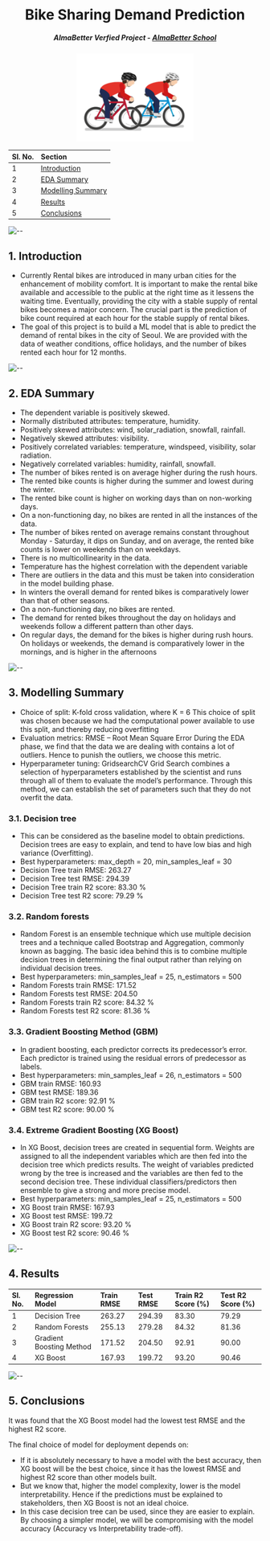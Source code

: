 <h1 align="center"> Bike Sharing Demand Prediction</h1>
<h5 align="center"> AlmaBetter Verfied Project - <a href="https://www.almabetter.com/"> AlmaBetter School </a> </h5>

<p align="center"> 
<img src="images/bike_sharing.gif" alt="..." height="175px">
</p>


| Sl. No. | Section         |  
|:--------|:-------------------------|
|    1    |   <a href="https://github.com/shaloy-lewis/bike_sharing_demand_prediction#1-introduction">   Introduction  </a>    | 
|    2    |   <a href="https://github.com/shaloy-lewis/bike_sharing_demand_prediction#2-eda-summary">   EDA Summary    </a>   | 
|    3    | <a href="https://github.com/shaloy-lewis/bike_sharing_demand_prediction#3-modelling-summary"> Modelling Summary  </a> | 
|    4    | <a href="https://github.com/shaloy-lewis/bike_sharing_demand_prediction#4-results">        Results     </a>     |
| 5 | <a href="https://github.com/shaloy-lewis/bike_sharing_demand_prediction#5-conclusions"> Conclusions  </a> |

![--](https://raw.githubusercontent.com/andreasbm/readme/master/assets/lines/rainbow.png)

## 1. Introduction
* Currently Rental bikes are introduced in many urban cities for the enhancement of mobility comfort. It is important to make the rental bike available and accessible to the public at the right time as it lessens the waiting time. Eventually, providing the city with a stable supply of rental bikes becomes a major concern. The crucial part is the prediction of bike count required at each hour for the stable supply of rental bikes.
* The goal of this project is to build a ML model that is able to predict the demand of rental bikes in the city of Seoul. We are provided with the data of weather conditions, office holidays, and the number of bikes rented each hour for 12 months.

![--](https://raw.githubusercontent.com/andreasbm/readme/master/assets/lines/rainbow.png)

## 2. EDA Summary

* The dependent variable is positively skewed.
* Normally distributed attributes: temperature, humidity.
* Positively skewed attributes: wind, solar_radiation, snowfall, rainfall.
* Negatively skewed attributes: visibility.
* Positively correlated variables: temperature, windspeed, visibility, solar radiation.
* Negatively correlated variables: humidity, rainfall, snowfall.
* The number of bikes rented is on average higher during the rush hours.
* The rented bike counts is higher during the summer and lowest during the winter.
* The rented bike count is higher on working days than on non-working days.
* On a non-functioning day, no bikes are rented in all the instances of the data.
* The number of bikes rented on average remains constant throughout Monday - Saturday, it dips on Sunday, and on average, the rented bike counts is lower on weekends than on weekdays.
* There is no multicollinearity in the data.
* Temperature has the highest correlation with the dependent variable
* There are outliers in the data and this must be taken into consideration in the model building phase.
* In winters the overall demand for rented bikes is comparatively lower than that of other seasons.
* On a non-functioning day, no bikes are rented.
* The demand for rented bikes throughout the day on holidays and weekends follow a different pattern than other days.
* On regular days, the demand for the bikes is higher during rush hours. On holidays or weekends, the demand is comparatively lower in the mornings, and is higher in the afternoons

![--](https://raw.githubusercontent.com/andreasbm/readme/master/assets/lines/rainbow.png)

## 3. Modelling Summary
* Choice of split: K-fold cross validation, where K = 6
  This choice of split was chosen because we had the computational power available to use this split, and thereby reducing overfitting
* Evaluation metrics: RMSE – Root Mean Square Error
  During the EDA phase, we find that the data we are dealing with contains a lot of outliers. Hence to punish the outliers, we choose this metric.
* Hyperparameter tuning: GridsearchCV
  Grid Search combines a selection of hyperparameters established by the scientist and runs through all of them to evaluate the model’s performance. Through this     method, we can establish the set of parameters such that they do not overfit the data.

### 3.1. Decision tree
* This can be considered as the baseline model to obtain predictions. Decision trees are easy to explain, and tend to have low bias and high variance (Overfitting).
* Best hyperparameters: max_depth = 20, min_samples_leaf = 30
* Decision Tree train RMSE: 263.27 
* Decision Tree test RMSE:  294.39
* Decision Tree train R2 score: 83.30 %
* Decision Tree test R2 score: 79.29 %

### 3.2. Random forests
* Random Forest is an ensemble technique which use multiple decision trees and a technique called Bootstrap and Aggregation, commonly known as bagging. The basic idea behind this is to combine multiple decision trees in determining the final output rather than relying on individual decision trees.
* Best hyperparameters: min_samples_leaf = 25, n_estimators = 500
* Random Forests train RMSE: 171.52
* Random Forests test RMSE: 204.50
* Random Forests train R2 score: 84.32 %
* Random Forests test R2 score: 81.36 %

### 3.3. Gradient Boosting Method (GBM)
* In gradient boosting, each predictor corrects its predecessor’s error. Each predictor is trained using the residual errors of predecessor as labels.
* Best hyperparameters: min_samples_leaf = 26, n_estimators = 500
* GBM train RMSE: 160.93
* GBM test RMSE: 189.36
* GBM train R2 score: 92.91 % 
* GBM test R2 score: 90.00 %

### 3.4. Extreme Gradient Boosting (XG Boost)
* In XG Boost, decision trees are created in sequential form. Weights are assigned to all the independent variables which are then fed into the decision tree which predicts results. The weight of variables predicted wrong by the tree is increased and the variables are then fed to the second decision tree. These individual classifiers/predictors then ensemble to give a strong and more precise model.
* Best hyperparameters: min_samples_leaf = 25, n_estimators = 500
* XG Boost train RMSE: 167.93
* XG Boost test RMSE: 199.72
* XG Boost train R2 score: 93.20 %
* XG Boost test R2 score: 90.46 %

![--](https://raw.githubusercontent.com/andreasbm/readme/master/assets/lines/rainbow.png)

## 4. Results

| Sl. No. |     Regression Model     |     Train RMSE     |     Test RMSE      | Train R2 Score (%) | Test R2 Score (%) |
|:--------|:-------------------------|:-------------------|:-------------------|:-------------------|:------------------|
|    1    |      Decision Tree       | 263.27 | 294.39 | 83.30  | 79.29 |
|    2    |      Random Forests      | 255.13 | 279.28 | 84.32  |  81.36 |
|    3    | Gradient Boosting Method | 171.52 | 204.50 | 92.91  | 90.00 |
|    4    |         XG Boost         | 167.93 | 199.72 | 93.20  |  90.46 |

![--](https://raw.githubusercontent.com/andreasbm/readme/master/assets/lines/rainbow.png)

## 5. Conclusions
It was found that the XG Boost model had the lowest test RMSE and the highest R2 score.

The final choice of model for deployment depends on:
* If it is absolutely necessary to have a model with the best accuracy, then XG boost will be the best choice, since it has the lowest RMSE and highest R2 score than other models built.
* But we know that, higher the model complexity, lower is the model interpretability. Hence if the predictions must be explained to stakeholders, then XG Boost is not an ideal choice.
* In this case decision tree can be used, since they are easier to explain. By choosing a simpler model, we will be compromising with the model accuracy (Accuracy vs Interpretability trade-off).
